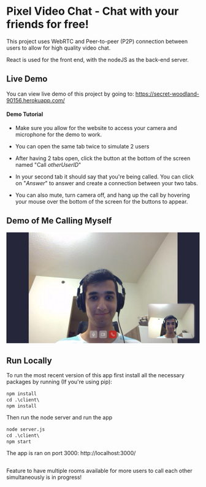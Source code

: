 # Pixel Video Chat - Chat with your friends for free!

This project uses WebRTC and Peer-to-peer (P2P) connection between users to allow for high quality video chat. 

React is used for the front end, with the nodeJS as the back-end server. 

## Live Demo
You can view live demo of this project by going to: https://secret-woodland-90156.herokuapp.com/

#### Demo Tutorial
- Make sure you allow for the website to access your camera and microphone for the demo to work.
- You can open the same tab twice to simulate 2 users
- After having 2 tabs open, click the button at the bottom of the screen named "Call *otherUserID*"
- In your second tab it should say that you're being called. You can click on "*Answer*" to answer and create a connection between your two tabs.

- You can also mute, turn camera off, and hang up the call by hovering your mouse over the bottom of the screen for the buttons to appear.

## Demo of Me Calling Myself
<img src="https://github.com/nimazareian/pixel-video-chat/blob/master/demo.png" width="650" title="Demo">

## Run Locally
To run the most recent version of this app first install all the necessary packages by running (If you're using pip):
```
npm install
cd .\client\
npm install
```
Then run the node server and run the app
```
node server.js
cd .\client\
npm start
```
The app is ran on port 3000: http://localhost:3000/


##
Feature to have multiple rooms available for more users to call each other simultaneously is in progress!
